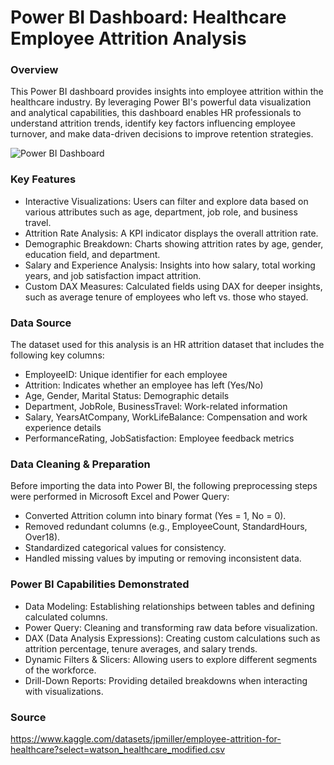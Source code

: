 # Power BI Dashboard: Healthcare Employee Attrition Analysis

### Overview

This Power BI dashboard provides insights into employee attrition within the healthcare industry. By leveraging Power BI's powerful data visualization and analytical capabilities, this dashboard enables HR professionals to understand attrition trends, identify key factors influencing employee turnover, and make data-driven decisions to improve retention strategies.

![Power BI Dashboard](https://github.com/user-attachments/assets/471a4542-113e-4454-a0f3-3a651d0064b1)

### Key Features

- Interactive Visualizations: Users can filter and explore data based on various attributes such as age, department, job role, and business travel.
- Attrition Rate Analysis: A KPI indicator displays the overall attrition rate.
- Demographic Breakdown: Charts showing attrition rates by age, gender, education field, and department.
- Salary and Experience Analysis: Insights into how salary, total working years, and job satisfaction impact attrition.
- Custom DAX Measures: Calculated fields using DAX for deeper insights, such as average tenure of employees who left vs. those who stayed.

### Data Source

The dataset used for this analysis is an HR attrition dataset that includes the following key columns:

- EmployeeID: Unique identifier for each employee
- Attrition: Indicates whether an employee has left (Yes/No)
- Age, Gender, Marital Status: Demographic details
- Department, JobRole, BusinessTravel: Work-related information
- Salary, YearsAtCompany, WorkLifeBalance: Compensation and work experience details
- PerformanceRating, JobSatisfaction: Employee feedback metrics

### Data Cleaning & Preparation

Before importing the data into Power BI, the following preprocessing steps were performed in Microsoft Excel and Power Query:

- Converted Attrition column into binary format (Yes = 1, No = 0).
- Removed redundant columns (e.g., EmployeeCount, StandardHours, Over18).
- Standardized categorical values for consistency.
- Handled missing values by imputing or removing inconsistent data.

### Power BI Capabilities Demonstrated

- Data Modeling: Establishing relationships between tables and defining calculated columns.
- Power Query: Cleaning and transforming raw data before visualization.
- DAX (Data Analysis Expressions): Creating custom calculations such as attrition percentage, tenure averages, and salary trends.
- Dynamic Filters & Slicers: Allowing users to explore different segments of the workforce.
- Drill-Down Reports: Providing detailed breakdowns when interacting with visualizations.

### Source

https://www.kaggle.com/datasets/jpmiller/employee-attrition-for-healthcare?select=watson_healthcare_modified.csv
